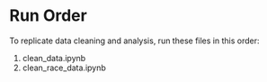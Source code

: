 # Run Order

To replicate data cleaning and analysis, run these files in this order:

1. clean_data.ipynb
2. clean_race_data.ipynb
